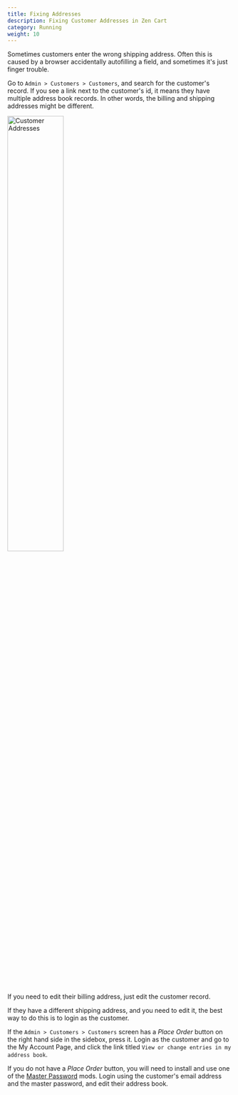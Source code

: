 ```yaml
---
title: Fixing Addresses
description: Fixing Customer Addresses in Zen Cart 
category: Running
weight: 10
---
```


Sometimes customers enter the wrong shipping address.  Often this is caused by a browser accidentally autofilling a field, and sometimes it's just finger trouble. 

Go to `Admin > Customers > Customers`, and search for the customer's record.
If you see a link next to the customer's id, it means they have multiple address book records.  In other words, the billing and shipping addresses might be different. 

<img src="/images/customer_search.png" alt="Customer Addresses" width="50%" />

If you need to edit their billing address, just edit the customer record.

If they have a different shipping address, and you need to edit it, the best way to do this is to login as the customer.  

If the `Admin > Customers > Customers` screen has a *Place Order* button on the right hand side in the sidebox, press it.  Login as the customer and go to the My Account Page, and click the link titled `View or change entries in my address book`. 

If you do not have a *Place Order* button, you will need to install and use one of the [Master Password](/user/admin/master_password/) mods.  Login using the customer's email address and the master password, and edit their address book.  

